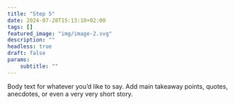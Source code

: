 ```yaml
---
title: "Step 5"
date: 2024-07-28T15:13:10+02:00
tags: []
featured_image: "img/image-2.svg"
description: ""
headless: true
draft: false
params:
    subtitle: ""
---
```


Body text for whatever you’d like to say. Add main takeaway points, quotes, anecdotes, or even a very very short story. 